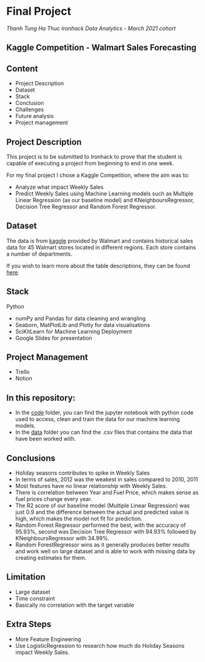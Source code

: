# Final Project

*Thanh Tung Ha Thuc*
*Ironhack Data Analytics - March 2021 cohort*

## Kaggle Competition - Walmart Sales Forecasting
## Content

- Project Description 
- Dataset
- Stack
- Conclusion
- Challenges
- Future analysis
- Project management


## Project Description

This project is to be submitted to Ironhack to prove that the student is capable of executing a project from beginning to end 
in one week.

For my final project I chose a Kaggle Competition, where the aim was to:
  - Analyze what impact Weekly Sales
  - Predict Weekly Sales using Machine Learning models such as Multiple Linear Regression (as our baseline model) and KNeighboursRegressor, Decision Tree Regressor and Random Forest Regressor.


## Dataset

The data is from [kaggle](https://www.kaggle.com/c/walmart-recruiting-store-sales-forecasting/data) provided by Walmart and contains historical sales data for 45 Walmart stores located in different regions. Each store contains a number of departments. 

If you wish to learn more about the table descriptions, they can be found [here](https://www.kaggle.com/c/walmart-recruiting-store-sales-forecasting/data).

## Stack
Python
 - numPy and Pandas for data cleaning and wrangling
 - Seaborn, MatPlotLib and Plotly for data visualisations
 - SciKitLearn for Machine Learning Deployment
 - Google Slides for presentation

## Project Management
- Trello
- Notion

## In this repository:

- In the [code](https://github.com/tonyhathuc/project-week-9-final-project/tree/master/code) folder, you can find the jupyter notebook with python code used to access, clean and train the data for our machine learning models.
- In the [data](https://github.com/tonyhathuc/project-week-9-final-project/tree/master/data) folder you can find the .csv files that contains the data that have been worked with.

## Conclusions
- Holiday seasons contributes to spike in Weekly Sales
- In terms of sales, 2012 was the weakest in sales compared to 2010, 2011
- Most features have no linear relationship with Weekly Sales.
- There is correlation between Year and Fuel Price, which makes sense as fuel prices change every year.
- The R2 score of our baseline model (Multiple Linear Regression) was just 0.9 and the difference between the actual and predicted value is high, which makes the model not fit for prediction.
- Random Forest Regressor performed the best, with the accuracy of 95.93%, second was Decision Tree Regressor with 94.93% followed by KNeighboursRegressor with 34.99%. 
- Random ForestRegressor wins as it generally produces better results and work well on large dataset and is able to work with missing data by creating estimates for them.

## Limitation
- Large dataset
- Time constraint
- Basically no correlation with the target variable

## Extra Steps
- More Feature Engineering
- Use LogisticRegression to research how much do Holiday Seasons impact Weekly Sales.
